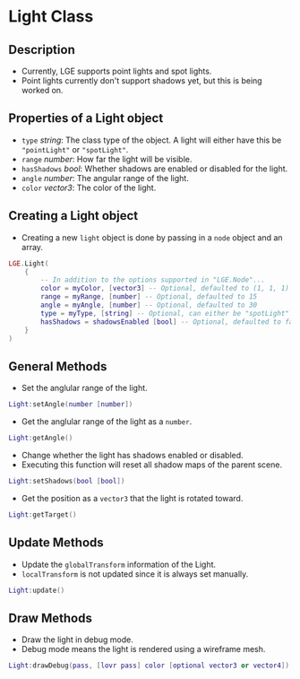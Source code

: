 # Light Class

## Description
* Currently, LGE supports point lights and spot lights.
* Point lights currently don't support shadows yet, but this is being worked on.

## Properties of a Light object
* ``type`` *string*: The class type of the object. A light will either have this be ``"pointLight"`` or ``"spotLight"``.
* ``range`` *number*: How far the light will be visible.
* ``hasShadows`` *bool*: Whether shadows are enabled or disabled for the light.
* ``angle`` *number*: The angular range of the light.
* ``color`` *vector3*: The color of the light.

## Creating a Light object
* Creating a new ``light`` object is done by passing in a ``node`` object and an array.
```lua
LGE.Light(
    {
        -- In addition to the options supported in "LGE.Node"...
        color = myColor, [vector3] -- Optional, defaulted to (1, 1, 1)
        range = myRange, [number] -- Optional, defaulted to 15
        angle = myAngle, [number] -- Optional, defaulted to 30
        type = myType, [string] -- Optional, can either be "spotLight" or "pointLight", defaulted to "pointLight"
        hasShadows = shadowsEnabled [bool] -- Optional, defaulted to false
    }
)
```

## General Methods
* Set the anglular range of the light.
```lua
Light:setAngle(number [number])
```
* Get the anglular range of the light as a ``number``.
```lua
Light:getAngle()
```
* Change whether the light has shadows enabled or disabled.
* Executing this function will reset all shadow maps of the parent scene.
```lua
Light:setShadows(bool [bool])
```
* Get the position as a ``vector3`` that the light is rotated toward.
```lua
Light:getTarget()
```

## Update Methods
* Update the ``globalTransform`` information of the Light.
* ``localTransform`` is not updated since it is always set manually.
```lua
Light:update()
```

## Draw Methods
* Draw the light in debug mode.
* Debug mode means the light is rendered using a wireframe mesh.
```lua
Light:drawDebug(pass, [lovr pass] color [optional vector3 or vector4])
```